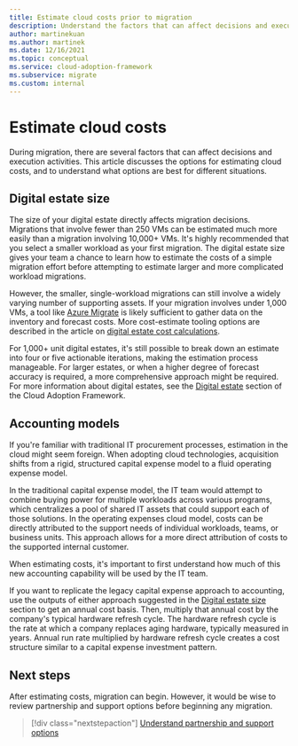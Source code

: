 ```yaml
---
title: Estimate cloud costs prior to migration
description: Understand the factors that can affect decisions and execution activities, and various options for estimating cloud costs.
author: martinekuan
ms.author: martinek
ms.date: 12/16/2021
ms.topic: conceptual
ms.service: cloud-adoption-framework
ms.subservice: migrate
ms.custom: internal
---
```


# Estimate cloud costs

During migration, there are several factors that can affect decisions and execution activities. This article discusses the options for estimating cloud costs, and to understand what options are best for different situations.

## Digital estate size

The size of your digital estate directly affects migration decisions. Migrations that involve fewer than 250 VMs can be estimated much more easily than a migration involving 10,000+ VMs. It's highly recommended that you select a smaller workload as your first migration. The digital estate size gives your team a chance to learn how to estimate the costs of a simple migration effort before attempting to estimate larger and more complicated workload migrations.

However, the smaller, single-workload migrations can still involve a widely varying number of supporting assets. If your migration involves under 1,000 VMs, a tool like [Azure Migrate](/azure/migrate/migrate-services-overview) is likely sufficient to gather data on the inventory and forecast costs. More cost-estimate tooling options are described in the article on [digital estate cost calculations](../../../digital-estate/calculate.md).

For 1,000+ unit digital estates, it's still possible to break down an estimate into four or five actionable iterations, making the estimation process manageable. For larger estates, or when a higher degree of forecast accuracy is required, a more comprehensive approach might be required. For more information about digital estates, see the [Digital estate](../../../digital-estate/index.md) section of the Cloud Adoption Framework.

## Accounting models

If you're familiar with traditional IT procurement processes, estimation in the cloud might seem foreign. When adopting cloud technologies, acquisition shifts from a rigid, structured capital expense model to a fluid operating expense model.

In the traditional capital expense model, the IT team would attempt to combine buying power for multiple workloads across various programs, which centralizes a pool of shared IT assets that could support each of those solutions. In the operating expenses cloud model, costs can be directly attributed to the support needs of individual workloads, teams, or business units. This approach allows for a more direct attribution of costs to the supported internal customer.

When estimating costs, it's important to first understand how much of this new accounting capability will be used by the IT team.

If you want to replicate the legacy capital expense approach to accounting, use the outputs of either approach suggested in the [Digital estate size](#digital-estate-size) section to get an annual cost basis. Then, multiply that annual cost by the company's typical hardware refresh cycle. The hardware refresh cycle is the rate at which a company replaces aging hardware, typically measured in years. Annual run rate multiplied by hardware refresh cycle creates a cost structure similar to a capital expense investment pattern.

## Next steps

After estimating costs, migration can begin. However, it would be wise to review partnership and support options before beginning any migration.

> [!div class="nextstepaction"]
> [Understand partnership and support options](./partnership-options.md)
